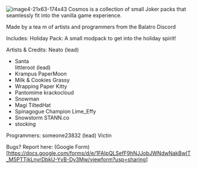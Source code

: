 ![image4-21x63-174x43](https://github.com/user-attachments/assets/fb82fafb-43f5-4b99-8c1f-44e016bf0d80)
Cosmos is a collection of small Joker packs that seamlessly fit into the vanilla game experience. 

Made by a tea
m of artists and programmers from the Balatro Discord 




Includes:
Holiday Pack: A small modpack to get into the holiday spirit! 

Artists & Credits:
Neato (lead)
- Santa   
littleroot (lead)
- Krampus
PaperMoon
- Milk & Cookies
Grassy
- Wrapping Paper
Kitty
- Pantomime 
krackocloud
- Snowman
- Magi
TiltedHat
- Spinagogue Champion
Lime_Effy
- Snowstorm
STANN.co
- stocking

Programmers:
someone23832 (lead)
Victin


Bugs? Report here: (Google Form)[https://docs.google.com/forms/d/e/1FAIpQLSefF9hNJJobJWNdwNakBwIT_M5PTTjkLnvrDbkU-YvB-Dy3Mw/viewform?usp=sharing]
